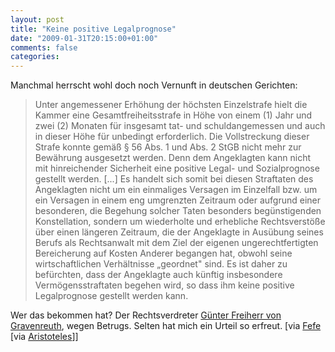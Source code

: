 ```yaml
---
layout: post
title: "Keine positive Legalprognose"
date: "2009-01-31T20:15:00+01:00"
comments: false
categories: 
---
```


<p>Manchmal herrscht wohl doch noch Vernunft in deutschen Gerichten:</p>

<blockquote>
<p>Unter angemessener Erhöhung der höchsten Einzelstrafe hielt die Kammer eine Gesamtfreiheitsstrafe in Höhe von einem (1) Jahr und zwei (2) Monaten für insgesamt tat- und schuldangemessen und auch in dieser Höhe für unbedingt erforderlich. Die Vollstreckung dieser Strafe konnte gemäß § 56 Abs. 1 und Abs. 2 StGB nicht mehr zur Bewährung ausgesetzt werden. Denn dem Angeklagten kann nicht mit hinreichender Sicherheit eine positive Legal- und Sozialprognose gestellt werden. [...] Es handelt sich somit bei diesen Straftaten des Angeklagten nicht um ein einmaliges Versagen im Einzelfall bzw. um ein Versagen in einem eng umgrenzten Zeitraum oder aufgrund einer besonderen, die Begehung solcher Taten besonders begünstigenden Konstellation, sondern um wiederholte und erhebliche Rechtsverstöße über einen längeren Zeitraum, die der Angeklagte in Ausübung seines Berufs als Rechtsanwalt mit dem Ziel der eigenen ungerechtfertigten Bereicherung auf Kosten Anderer begangen hat, obwohl seine wirtschaftlichen Verhältnisse „geordnet" sind. Es ist daher zu befürchten, dass der Angeklagte auch künftig insbesondere Vermögensstraftaten begehen wird, so dass ihm keine positive Legalprognose gestellt werden kann.</p>
</blockquote>

<p>Wer das bekommen hat? Der Rechtsverdreter <a href="http://de.wikipedia.org/wiki/G%C3%BCnter_Freiherr_von_Gravenreuth">Günter Freiherr von Gravenreuth</a>, wegen Betrugs. Selten hat mich ein Urteil so erfreut. [via <a href="http://blog.fefe.de/">Fefe</a> [via <a href="http://plasmasturm.org">Aristoteles</a>]]</p>


